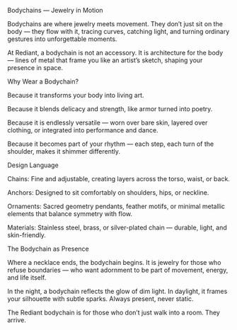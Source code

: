 Bodychains — Jewelry in Motion

Bodychains are where jewelry meets movement. They don’t just sit on the body — they flow with it, tracing curves, catching light, and turning ordinary gestures into unforgettable moments.

At Rediant, a bodychain is not an accessory. It is architecture for the body — lines of metal that frame you like an artist’s sketch, shaping your presence in space.

Why Wear a Bodychain?

Because it transforms your body into living art.

Because it blends delicacy and strength, like armor turned into poetry.

Because it is endlessly versatile — worn over bare skin, layered over clothing, or integrated into performance and dance.

Because it becomes part of your rhythm — each step, each turn of the shoulder, makes it shimmer differently.

Design Language

Chains: Fine and adjustable, creating layers across the torso, waist, or back.

Anchors: Designed to sit comfortably on shoulders, hips, or neckline.

Ornaments: Sacred geometry pendants, feather motifs, or minimal metallic elements that balance symmetry with flow.

Materials: Stainless steel, brass, or silver-plated chain — durable, light, and skin-friendly.

The Bodychain as Presence

Where a necklace ends, the bodychain begins.
It is jewelry for those who refuse boundaries — who want adornment to be part of movement, energy, and life itself.

In the night, a bodychain reflects the glow of dim light. In daylight, it frames your silhouette with subtle sparks. Always present, never static.

The Rediant bodychain is for those who don’t just walk into a room.
They arrive.